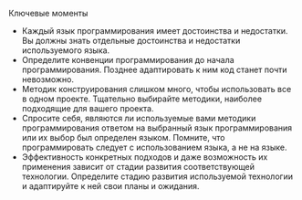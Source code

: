 Ключевые моменты

* Каждый язык программирования имеет достоинства и недостатки. Вы должны знать отдельные достоинства и недостатки
  используемого языка.
* Определите конвенции программирования до начала программирования. Позднее адаптировать к ним код станет почти
  невозможно.
* Методик конструирования слишком много, чтобы использовать все в одном проекте. Тщательно выбирайте методики, наиболее
  подходящие для вашего проекта.
* Спросите себя, являются ли используемые вами методики программирования ответом на выбранный язык программирования или
  их выбор был определен языком. Помните, что программировать следует с использованием языка, а не на языке.
* Эффективность конкретных подходов и даже возможность их применения зависит от стадии развития соответствующей
  технологии.
  Определите стадию развития используемой технологии и адаптируйте к ней свои планы и ожидания.